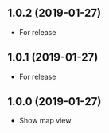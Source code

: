 <a name="1.0.2"></a>
## 1.0.2 (2019-01-27)

- For release

<a name="1.0.1"></a>
## 1.0.1 (2019-01-27)

- For release


<a name="1.0.0"></a>
## 1.0.0 (2019-01-27)

- Show map view
